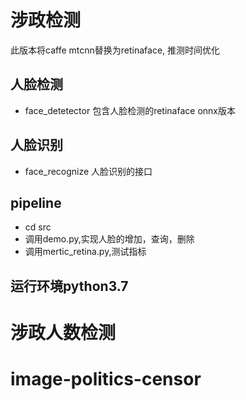 # 涉政检测

此版本将caffe mtcnn替换为retinaface, 推测时间优化

## 人脸检测
- face_detetector 包含人脸检测的retinaface onnx版本

## 人脸识别
- face_recognize 人脸识别的接口

## pipeline
- cd src
- 调用demo.py,实现人脸的增加，查询，删除
- 调用mertic_retina.py,测试指标

## 运行环境python3.7

# 涉政人数检测
# image-politics-censor


